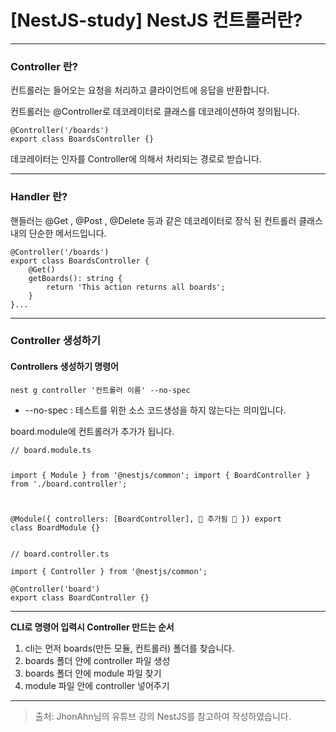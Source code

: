 <h1 id="nestjs-study-nestjs-컨트롤러란">[NestJS-study] NestJS 컨트롤러란?</h1>
<hr />

<h3 id="controller-란">Controller 란?</h3>
<p>컨트롤러는 들어오는 요청을 처리하고 클라이언트에 응답을 반환합니다.</p>
<p>컨트롤러는 @Controller로 데코레이터로 클래스를 데코레이션하여 정의됩니다.</p>
<pre><code class="language-js">@Controller('/boards')
export class BoardsController {}</code></pre>
<p>데코레이터는 인자를 Controller에 의해서 처리되는 경로로 받습니다.</p>
<hr />

<h3 id="handler-란">Handler 란?</h3>
<p>핸들러는 @Get , @Post , @Delete 등과 같은 데코레이터로 장식 된 컨트롤러 클래스 내의 단순한 메서드입니다.</p>
<pre><code class="language-js">@Controller('/boards')
export class BoardsController {
    @Get()
    getBoards(): string {
        return 'This action returns all boards';
    }
}...</code></pre>
<hr />

<h3 id="controller-생성하기">Controller 생성하기</h3>
<h4 id="controllers-생성하기-명령어">Controllers 생성하기 명령어</h4>
<p><code>nest g controller '컨트롤러 이름' --no-spec</code></p>
<ul>
<li>--no-spec : 테스트를 위한 소스 코드생성을 하지 않는다는 의미입니다.</li>
</ul>
<p>board.module에 컨트롤러가 추가가 됩니다.</p>
<pre><code class="language-js">// board.module.ts

import { Module } from '@nestjs/common';
import { BoardController } from './board.controller';

@Module({
      controllers: [BoardController],  🔵 추가됨 🔵
})
export class BoardModule {}
</code></pre>
<pre><code class="language-js">// board.controller.ts

import { Controller } from '@nestjs/common';

@Controller('board')
export class BoardController {}
</code></pre>
<hr />

<p><strong>CLI로 명령어 입력시 Controller 만드는 순서</strong></p>
<ol>
<li>cli는 먼저 boards(만든 모듈, 컨트롤러) 폴더를 찾습니다.</li>
<li>boards 폴더 안에 controller 파일 생성</li>
<li>boards 폴더 안에 module 파일 찾기</li>
<li>module 파일 안에 controller 넣어주기</li>
</ol>
<hr />

<blockquote>
<p>출처: JhonAhn님의 유튜브 강의 NestJS를 참고하여 작성하였습니다.</p>
</blockquote>